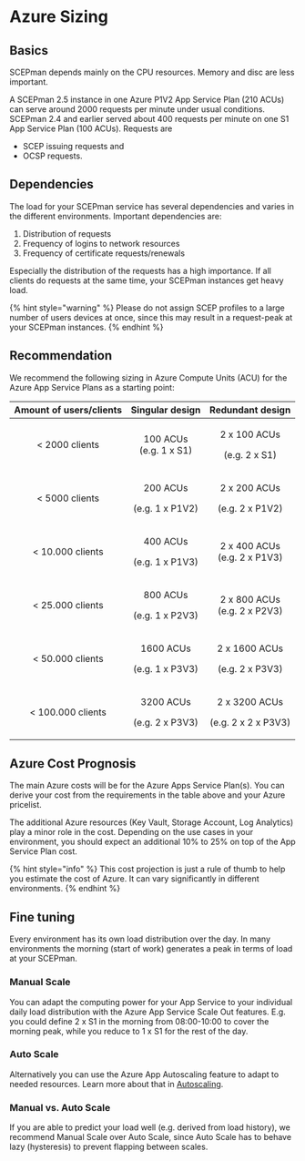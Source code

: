 # Azure Sizing

## Basics

SCEPman depends mainly on the CPU resources. Memory and disc are less important.

A SCEPman 2.5 instance in one Azure P1V2 App Service Plan (210 ACUs) can serve around 2000 requests per minute under usual conditions. SCEPman 2.4 and earlier served about 400 requests per minute on one S1 App Service Plan (100 ACUs). Requests are

* SCEP issuing requests and
* OCSP requests.

## Dependencies

The load for your SCEPman service has several dependencies and varies in the different environments. Important dependencies are:

1. Distribution of requests
2. Frequency of logins to network resources
3. Frequency of certificate requests/renewals

Especially the distribution of the requests has a high importance. If all clients do requests at the same time, your SCEPman instances get heavy load.

{% hint style="warning" %}
Please do not assign SCEP profiles to a large number of users devices at once, since this may result in a request-peak at your SCEPman instances.
{% endhint %}

## Recommendation

We recommend the following sizing in Azure Compute Units (ACU) for the Azure App Service Plans as a starting point:

| Amount of users/clients |             Singular design            |                Redundant design                |
| :---------------------: | :------------------------------------: | :--------------------------------------------: |
|      < 2000 clients     |    <p>100 ACUs<br>(e.g. 1 x S1)</p>    |     <p>2 x 100 ACUs</p><p>(e.g. 2 x S1)</p>    |
|      < 5000 clients     |  <p>200 ACUs</p><p>(e.g. 1 x P1V2)</p> |    <p>2 x 200 ACUs</p><p>(e.g. 2 x P1V2)</p>   |
|     < 10.000 clients    |  <p>400 ACUs</p><p>(e.g. 1 x P1V3)</p> |     <p>2 x 400 ACUs<br>(e.g. 2 x P1V3)</p>     |
|     < 25.000 clients    |  <p>800 ACUs</p><p>(e.g. 1 x P2V3)</p> |     <p>2 x 800 ACUs<br>(e.g. 2 x P2V3)</p>     |
|     < 50.000 clients    | <p>1600 ACUs</p><p>(e.g. 1 x P3V3)</p> |   <p>2 x 1600 ACUs</p><p>(e.g. 2 x P3V3)</p>   |
|    < 100.000 clients    | <p>3200 ACUs</p><p>(e.g. 2 x P3V3)</p> | <p>2 x 3200 ACUs</p><p>(e.g. 2 x 2 x P3V3)</p> |

## Azure Cost Prognosis

The main Azure costs will be for the Azure Apps Service Plan(s). You can derive your cost from the requirements in the table above and your Azure pricelist.

The additional Azure resources (Key Vault, Storage Account, Log Analytics) play a minor role in the cost. Depending on the use cases in your environment, you should expect an additional 10% to 25% on top of the App Service Plan cost.

{% hint style="info" %}
This cost projection is just a rule of thumb to help you estimate the cost of Azure. It can vary significantly in different environments.
{% endhint %}

## Fine tuning

Every environment has its own load distribution over the day. In many environments the morning (start of work) generates a peak in terms of load at your SCEPman.

### Manual Scale

You can adapt the computing power for your App Service to your individual daily load distribution with the Azure App Service Scale Out features. E.g. you could define 2 x S1 in the morning from 08:00-10:00 to cover the morning peak, while you reduce to 1 x S1 for the rest of the day.

### Auto Scale

Alternatively you can use the Azure App Autoscaling feature to adapt to needed resources. Learn more about that in [Autoscaling](../scepman-configuration/optional/autoscaling.md).

### Manual vs. Auto Scale

If you are able to predict your load well (e.g. derived from load history), we recommend Manual Scale over Auto Scale, since Auto Scale has to behave lazy (hysteresis) to prevent flapping between scales.
